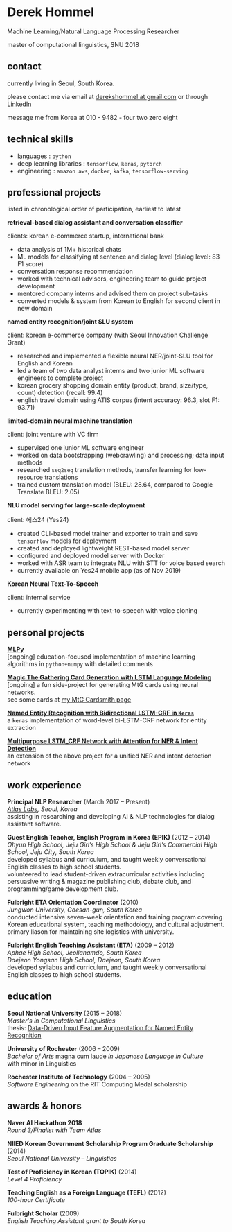 # Derek Hommel

Machine Learning/Natural Language Processing Researcher

master of computational linguistics, SNU 2018

## contact

currently living in Seoul, South Korea. 

please contact me via email at [derekshommel at gmail.com](mailto:derekshommel@gmail.com) or through [LinkedIn](https://www.linkedin.com/in/derek-hommel-4a646869/) 

message me from Korea at 010 - 9482 - four two zero eight

## technical skills

- languages : `python`
- deep learning libraries : `tensorflow`, `keras`, `pytorch`
- engineering : `amazon aws`, `docker`, `kafka`, `tensorflow-serving`

## professional projects

listed in chronological order of participation, earliest to latest

**retrieval-based dialog assistant and conversation classifier**  

clients: korean e-commerce startup, international bank

- data analysis of 1M+ historical chats
- ML models for classifying at sentence and dialog level (dialog level: 83 F1 score)
- conversation response recommendation
- worked with technical advisors, engineering team to guide project development
- mentored company interns and advised them on project sub-tasks
- converted models & system from Korean to English for second client in new domain

**named entity recognition/joint SLU system**  

client: korean e-commerce company (with Seoul Innovation Challenge Grant)

- researched and implemented a flexible neural NER/joint-SLU tool for English and Korean
- led a team of two data analyst interns and two junior ML software engineers to complete project
- korean grocery shopping domain entity (product, brand, size/type, count) detection (recall: 99.4)
- english travel domain using ATIS corpus (intent accuracy: 96.3, slot F1: 93.71) 

**limited-domain neural machine translation**  

client: joint venture with VC firm

- supervised one junior ML software engineer
- worked on data bootstrapping (webcrawling) and processing; data input methods
- researched `seq2seq` translation methods, transfer learning for low-resource translations
- trained custom translation model (BLEU: 28.64, compared to Google Translate BLEU: 2.05)

**NLU model serving for large-scale deployment**

client: 에스24 (Yes24)

- created CLI-based model trainer and exporter to train and save `tensorflow` models for deployment
- created and deployed lightweight REST-based model server
- configured and deployed model server with Docker
- worked with ASR team to integrate NLU with STT for voice based search
- currently available on Yes24 mobile app (as of Nov 2019)

**Korean Neural Text-To-Speech**

client: internal service

- currently experimenting with text-to-speech with voice cloning

## personal projects

**[MLPy](https://github.com/SNUDerek/MLPy)**  
[ongoing] education-focused implementation of machine learning algorithms in `python+numpy` with detailed comments

**[Magic The Gathering Card Generation with LSTM Language Modeling](https://github.com/SNUDerek/mtgcardgenerator)**  
[ongoing] a fun side-project for generating MtG cards using neural networks.  
see some cards at [my MtG Cardsmith page](https://mtgcardsmith.com/user/dsh9470/cards)

**[Named Entity Recognition with Bidirectional LSTM-CRF in `Keras`](https://github.com/SNUDerek/NER_bLSTM-CRF)**  
a `keras` implementation of word-level bi-LSTM-CRF network for entity extraction

**[Multipurpose LSTM_CRF Network with Attention for NER & Intent Detection](https://github.com/SNUDerek/multiLSTM)**  
an extension of the above project for a unified NER and intent detection network

## work experience

**Principal NLP Researcher** (March 2017 – Present)  
*[Atlas Labs](http://atlaslabs.ai), Seoul, Korea*  
assisting in researching and developing AI & NLP technologies for dialog assistant software.

**Guest English Teacher, English Program in Korea (EPIK)** (2012 – 2014)  
*Ohyun High School, Jeju Girl’s High School & Jeju Girl’s Commercial High School, Jeju City, South Korea*  
developed syllabus and curriculum, and taught weekly conversational English classes to high school students.  
volunteered to lead student-driven extracurricular activities including persuasive writing & magazine publishing club, debate club, and programming/game development club. 

**Fulbright ETA Orientation Coordinator** (2010)  
*Jungwon University, Goesan-gun, South Korea*  
conducted intensive seven-week orientation and training program covering Korean educational system, teaching methodology, and cultural adjustment. primary liason for maintaining site logistics with university.

**Fulbright English Teaching Assistant (ETA)** (2009 – 2012)  
*Aphae High School, Jeollanamdo, South Korea*  
*Daejeon Yongsan High School, Daejeon, South Korea*  
developed syllabus and curriculum, and taught weekly conversational English classes to high school students.

## education

**Seoul National University** (2015 – 2018)  
*Master's in Computational Linguistics*  
thesis: [Data-Driven Input Feature Augmentation for Named Entity Recognition](abstract.md)

**University of Rochester** (2006 – 2009)  
*Bachelor of Arts* magna cum laude *in Japanese Language in Culture*  
with minor in Linguistics

**Rochester Institute of Technology** (2004 – 2005)  
*Software Engineering*
on the RIT Computing Medal scholarship

## awards & honors

**Naver AI Hackathon 2018**  
*Round 3/Finalist with Team Atlas*

**NIIED Korean Government Scholarship Program Graduate Scholarship** (2014)  
*Seoul National University – Linguistics*

**Test of Proficiency in Korean (TOPIK)** (2014)  
*Level 4 Proficiency*

**Teaching English as a Foreign Language (TEFL)** (2012)  
*100-hour Certificate*

**Fulbright Scholar** (2009)  
*English Teaching Assistant grant to South Korea*
